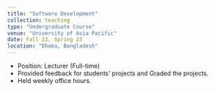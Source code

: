 ```yaml
---
title: "Software Development"
collection: teaching
type: "Undergraduate Course"
venue: "University of Asia Pacific"
date: Fall 22, Spring 23
location: "Dhaka, Bangladesh"
---
```


<!-- [Course Website](https://yumeng5.github.io/teaching/2024-fall-cs4501) -->

- Position: Lecturer (Full-time)
- Provided feedback for students' projects and Graded the projects.
- Held weekly office hours.
